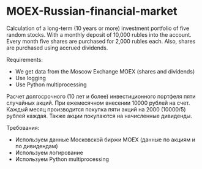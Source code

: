 # MOEX-Russian-financial-market

Calculation of a long-term (10 years or more) investment portfolio of five random stocks. With a monthly deposit of 10,000 rubles into the account.
Every month five shares are purchased for 2,000 rubles each. Also, shares are purchased using accrued dividends.

Requirements:
- We get data from the Moscow Exchange MOEX (shares and dividends)
- Use logging
- Use Python multiprocessing


Расчет долгосрочного (10 лет и более) инвестиционного портфеля пяти случайных акций. При ежемесячном внесении 10000 рублей на счет.
Каждый месяц производится покупка пяти акций на 2000 (10000/5) рублей каждая. Также акции покупаются на начисленные дивиденды.

Требования:
- Используем данные Московской биржи MOEX (данные по акциям и по дивидендам)
- Используем логирование
- Используем Python multiprocessing
